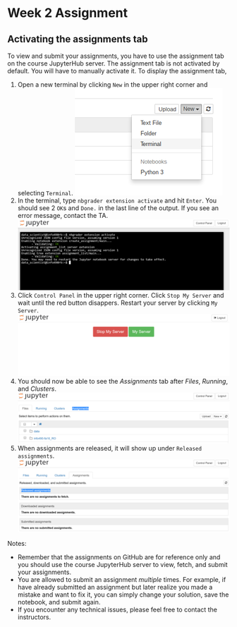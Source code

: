 # Week 2 Assignment
## Activating the assignments tab

To view and submit your assignments, you have to use the assignment tab on
the course JupyterHub server. The assignment tab is not activated by default.
You will have to manually activate it. To display the assignment tab,

1. Open a new terminal by clicking `New` in the upper right corner and
   selecting `Terminal`.
   ![](images/new_terminal.png)
2. In the terminal, type `nbgrader extension activate` and hit `Enter`. You
   should see 2 `OK`s and `Done.` in the last line of the output. If you see an
   error message, contact the TA.
   ![](images/nbgrader_extension_activate.png)
3. Click `Control Panel` in the upper right corner. Click `Stop My Server` and
   wait until the red button disappers. Restart your server by clicking
   `My Server`.
   ![](images/control_panel.png)
4. You should now be able to see the *Assignments* tab after _Files_,
   _Running_, and _Clusters_.
   ![](images/assignments_tab.png)
5. When assignments are released, it will show up under `Released assignments`.
   ![](images/assignments_tab_first_assignment.png)

Notes:

- Remember that the assignments on GitHub are for reference only and you should
  use the course JupyterHub server to view, fetch, and submit your assignments.
- You are allowed to submit an assignment *multiple* times. For example, if have
  already submitted an assignment but later realize you made a mistake and want
  to fix it, you can simply change your solution, save the notebook, and submit
  again.
- If you encounter any technical issues, please feel free to contact the
  instructors.

